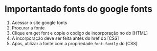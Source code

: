 # Importantado fonts do google fonts
1. Acessar o site google fonts
2. Procurar a fonte  
3. Clique em get font e copie o codigo de incorporação no <head> do [HTML]
4. A incorporação deve ser feita antes do href do [CSS]
5. Após, utilizar a fonte com a propriedade `font-family` do [CSS]
